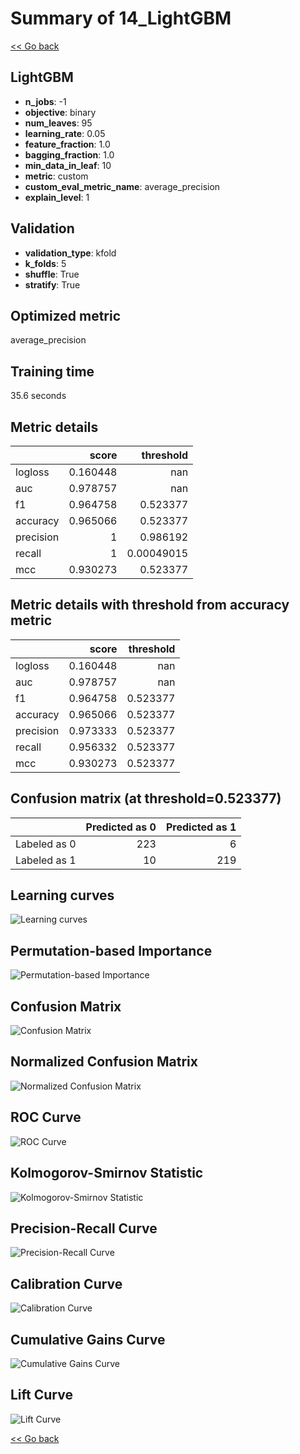 # Summary of 14_LightGBM

[<< Go back](../README.md)


## LightGBM
- **n_jobs**: -1
- **objective**: binary
- **num_leaves**: 95
- **learning_rate**: 0.05
- **feature_fraction**: 1.0
- **bagging_fraction**: 1.0
- **min_data_in_leaf**: 10
- **metric**: custom
- **custom_eval_metric_name**: average_precision
- **explain_level**: 1

## Validation
 - **validation_type**: kfold
 - **k_folds**: 5
 - **shuffle**: True
 - **stratify**: True

## Optimized metric
average_precision

## Training time

35.6 seconds

## Metric details
|           |    score |    threshold |
|:----------|---------:|-------------:|
| logloss   | 0.160448 | nan          |
| auc       | 0.978757 | nan          |
| f1        | 0.964758 |   0.523377   |
| accuracy  | 0.965066 |   0.523377   |
| precision | 1        |   0.986192   |
| recall    | 1        |   0.00049015 |
| mcc       | 0.930273 |   0.523377   |


## Metric details with threshold from accuracy metric
|           |    score |   threshold |
|:----------|---------:|------------:|
| logloss   | 0.160448 |  nan        |
| auc       | 0.978757 |  nan        |
| f1        | 0.964758 |    0.523377 |
| accuracy  | 0.965066 |    0.523377 |
| precision | 0.973333 |    0.523377 |
| recall    | 0.956332 |    0.523377 |
| mcc       | 0.930273 |    0.523377 |


## Confusion matrix (at threshold=0.523377)
|              |   Predicted as 0 |   Predicted as 1 |
|:-------------|-----------------:|-----------------:|
| Labeled as 0 |              223 |                6 |
| Labeled as 1 |               10 |              219 |

## Learning curves
![Learning curves](learning_curves.png)

## Permutation-based Importance
![Permutation-based Importance](permutation_importance.png)
## Confusion Matrix

![Confusion Matrix](confusion_matrix.png)


## Normalized Confusion Matrix

![Normalized Confusion Matrix](confusion_matrix_normalized.png)


## ROC Curve

![ROC Curve](roc_curve.png)


## Kolmogorov-Smirnov Statistic

![Kolmogorov-Smirnov Statistic](ks_statistic.png)


## Precision-Recall Curve

![Precision-Recall Curve](precision_recall_curve.png)


## Calibration Curve

![Calibration Curve](calibration_curve_curve.png)


## Cumulative Gains Curve

![Cumulative Gains Curve](cumulative_gains_curve.png)


## Lift Curve

![Lift Curve](lift_curve.png)



[<< Go back](../README.md)
